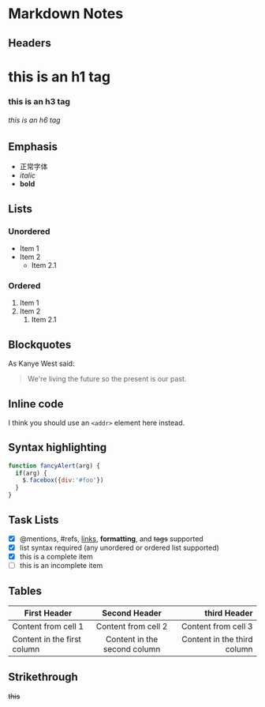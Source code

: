# Markdown Notes

## Headers
 # this is an h1 tag
 ### this is an h3 tag
 ###### this is an h6 tag

## Emphasis
- 正常字体
- *italic*
- **bold**

## Lists
### Unordered
* Item 1
* Item 2
  * Item 2.1

### Ordered
1. Item 1
1. Item 2
    1. Item 2.1

## Blockquotes
As Kanye West said:

> We're living the future so
> the present is our past.

## Inline code
I think you should use an
`<addr>` element here instead.

## Syntax highlighting
```javascript
function fancyAlert(arg) {
  if(arg) {
    $.facebox({div:'#foo'})
  }
}
```
## Task Lists
- [x] @mentions, #refs, [links](), **formatting**, and <del>tags</del> supported
- [x] list syntax required (any unordered or ordered list supported)
- [x] this is a complete item
- [ ] this is an incomplete item

## Tables
First Header | Second Header | third Header |
------------ | :-------------:| -------------:|
Content from cell 1 | Content from cell 2 | Content from cell 3|
Content in the first column | Content in the second column | Content in the third column |

## Strikethrough
~~this~~

